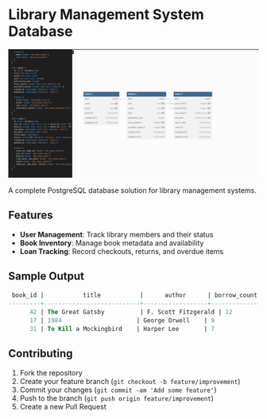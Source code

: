 # Library Management System Database

![Database ER Diagram](documentation/ER_Diagram.png)

A complete PostgreSQL database solution for library management systems.

## Features

- **User Management**: Track library members and their status
- **Book Inventory**: Manage book metadata and availability
- **Loan Tracking**: Record checkouts, returns, and overdue items


## Sample Output

```sql
 book_id |           title           |      author      | borrow_count
---------+---------------------------+------------------+--------------
      42 | The Great Gatsby          | F. Scott Fitzgerald | 12
      17 | 1984                     | George Orwell    | 9
      31 | To Kill a Mockingbird    | Harper Lee       | 7
```

## Contributing

1. Fork the repository
2. Create your feature branch (`git checkout -b feature/improvement`)
3. Commit your changes (`git commit -am 'Add some feature'`)
4. Push to the branch (`git push origin feature/improvement`)
5. Create a new Pull Request
